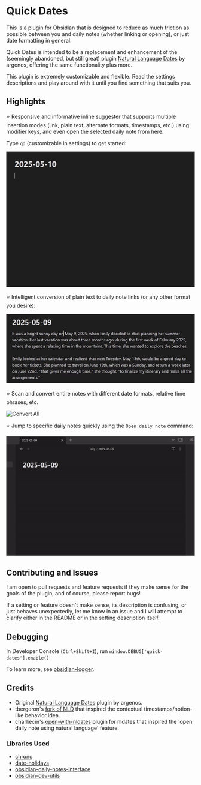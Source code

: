 # Quick Dates

This is a plugin for Obsidian that is designed to reduce as much friction as possible between you and daily notes (whether linking or opening), or just date formatting in general.

Quick Dates is intended to be a replacement and enhancement of the (seemingly abandoned, but still great) plugin [Natural Language Dates](https://github.com/argenos/nldates-obsidian) by argenos, offering the same functionality plus more.

This plugin is extremely customizable and flexible. Read the settings descriptions and play around with it until you find something that suits you.

## Highlights

⭐ Responsive and informative inline suggester that supports multiple insertion modes (link, plain text, alternate formats, timestamps, etc.) using modifier keys, and even open the selected daily note from here.

Type `qd` (customizable in settings) to get started:

![Suggester Demo](assets/suggester-demo.gif)

⭐ Intelligent conversion of plain text to daily note links (or any other format you desire):

![Convert Individual](assets/convert-individual-demo.gif)

⭐ Scan and convert entire notes with different date formats, relative time phrases, etc.

![Convert All](assets/convert-all-demo.gif)

⭐ Jump to specific daily notes quickly using the `Open daily note` command:

![Open Daily Note](assets/open-daily-note-demo.gif)

## Contributing and Issues

I am open to pull requests and feature requests if they make sense for the goals of the plugin, and of course, please report bugs!

If a setting or feature doesn't make sense, its description is confusing, or just behaves unexpectedly, let me know in an issue and I will attempt to clarify either in the README or in the setting description itself.

## Debugging

In Developer Console (`Ctrl+Shift+I`), run `window.DEBUG['quick-dates'].enable()`

To learn more, see [obsidian-logger](https://github.com/AMC-Albert/obsidian-logger).

## Credits

- Original [Natural Language Dates](https://github.com/argenos/nldates-obsidian) plugin by argenos.
- tbergeron's [fork of NLD](https://github.com/tbergeron/obsidian-nldates-redux) that inspired the contextual timestamps/notion-like behavior idea.
- charliecm's [open-with-nldates](https://github.com/charliecm/obsidian-open-with-nldates) plugin for nldates that inspired the 'open daily note using natural language' feature.

### Libraries Used

- [chrono](https://github.com/wanasit/chrono)
- [date-holidays](https://github.com/commenthol/date-holidays)
- [obsidian-daily-notes-interface](https://github.com/liamcain/obsidian-daily-notes-interface)
- [obsidian-dev-utils](https://github.com/mnaoumov/obsidian-dev-utils)